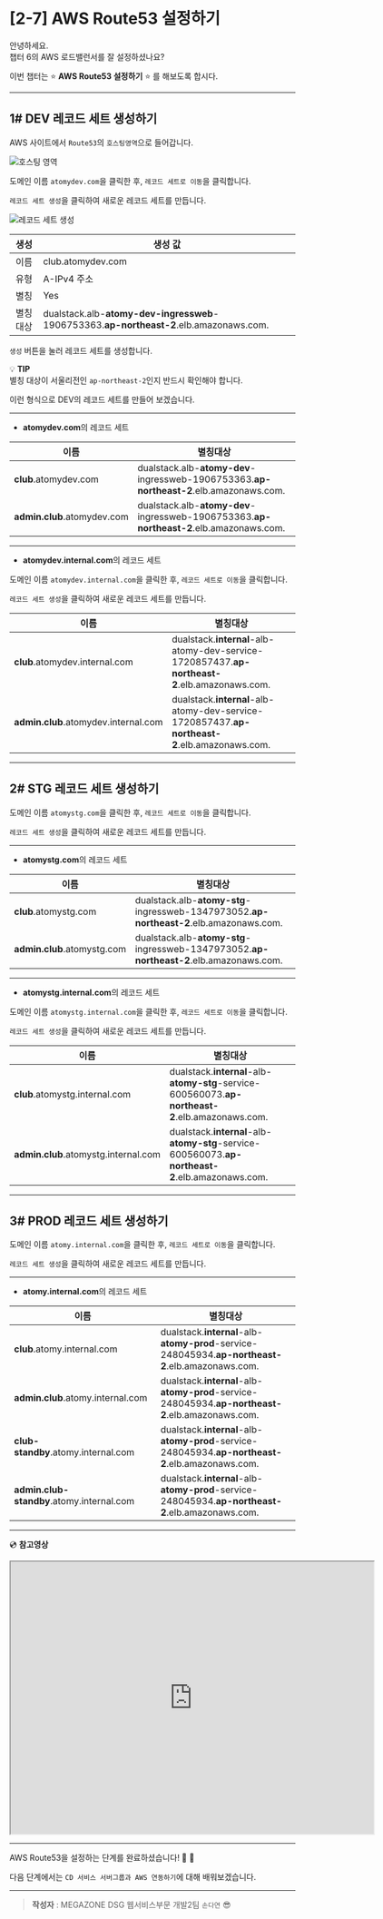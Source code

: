 # [2-7] AWS Route53 설정하기

안녕하세요.       
챕터 6의 AWS 로드밸런서를 잘 설정하셨나요?

이번 챕터는 :star: **AWS Route53 설정하기** :star: 를 해보도록 합시다.

---

## 1# DEV 레코드 세트 생성하기

AWS 사이트에서 `Route53`의 `호스팅영역`으로 들어갑니다.       

![호스팅 영역](https://user-images.githubusercontent.com/54167990/65492506-063fbf80-deec-11e9-9173-cbab32e0e9c2.png)

도메인 이름 `atomydev.com`을 클릭한 후, `레코드 세트로 이동`을 클릭합니다.

`레코드 세트 생성`을 클릭하여 새로운 레코드 세트를 만듭니다.

![레코드 세트 생성](https://user-images.githubusercontent.com/54167990/65496334-3c347200-def3-11e9-8e8c-67128ebdbd4f.png)

생성 | 생성 값 
:---: | ---
이름 | club.atomydev.com
유형 | A-IPv4 주소
별칭 | Yes
별칭 대상 | dualstack.alb-**atomy-dev-ingressweb**-1906753363.**ap-northeast-2**.elb.amazonaws.com.

`생성` 버튼을 눌러 레코드 세트를 생성합니다.

:bulb: **TIP**     
별칭 대상이 서울리전인 `ap-northeast-2`인지 반드시 확인해야 합니다.


이런 형식으로 DEV의 레코드 세트를 만들어 보겠습니다.

---

- **atomydev.com**의 레코드 세트

이름 | 별칭대상
--- | ---
**club**.atomydev.com | dualstack.alb-**atomy-dev**-ingressweb-1906753363.**ap-northeast-2**.elb.amazonaws.com.
**admin.club**.atomydev.com | dualstack.alb-**atomy-dev**-ingressweb-1906753363.**ap-northeast-2**.elb.amazonaws.com.

---

- **atomydev.internal.com**의 레코드 세트

도메인 이름 `atomydev.internal.com`을 클릭한 후, `레코드 세트로 이동`을 클릭합니다.   

`레코드 세트 생성`을 클릭하여 새로운 레코드 세트를 만듭니다.

이름 | 별칭대상
--- | ---
**club**.atomydev.internal.com | dualstack.**internal**-alb-atomy-dev-service-1720857437.**ap-northeast-2**.elb.amazonaws.com.
**admin.club**.atomydev.internal.com | dualstack.**internal**-alb-atomy-dev-service-1720857437.**ap-northeast-2**.elb.amazonaws.com.

---

## 2# STG 레코드 세트 생성하기

도메인 이름 `atomystg.com`을 클릭한 후, `레코드 세트로 이동`을 클릭합니다.

`레코드 세트 생성`을 클릭하여 새로운 레코드 세트를 만듭니다.

---

- **atomystg.com**의 레코드 세트

이름 | 별칭대상
--- | ---
**club**.atomystg.com | dualstack.alb-**atomy-stg**-ingressweb-1347973052.**ap-northeast-2**.elb.amazonaws.com.
**admin.club**.atomystg.com | dualstack.alb-**atomy-stg**-ingressweb-1347973052.**ap-northeast-2**.elb.amazonaws.com.

---

- **atomystg.internal.com**의 레코드 세트

도메인 이름 `atomystg.internal.com`을 클릭한 후, `레코드 세트로 이동`을 클릭합니다.

`레코드 세트 생성`을 클릭하여 새로운 레코드 세트를 만듭니다.

이름 | 별칭대상
--- | ---
**club**.atomystg.internal.com | dualstack.**internal**-alb-**atomy-stg**-service-600560073.**ap-northeast-2**.elb.amazonaws.com.
**admin.club**.atomystg.internal.com | dualstack.**internal**-alb-**atomy-stg**-service-600560073.**ap-northeast-2**.elb.amazonaws.com.

---

## 3# PROD 레코드 세트 생성하기

도메인 이름 `atomy.internal.com`을 클릭한 후, `레코드 세트로 이동`을 클릭합니다.

`레코드 세트 생성`을 클릭하여 새로운 레코드 세트를 만듭니다.

---

- **atomy.internal.com**의 레코드 세트

이름 | 별칭대상
--- | ---
**club**.atomy.internal.com | dualstack.**internal**-alb-**atomy-prod**-service-248045934.**ap-northeast-2**.elb.amazonaws.com.
**admin.club**.atomy.internal.com | dualstack.**internal**-alb-**atomy-prod**-service-248045934.**ap-northeast-2**.elb.amazonaws.com.
**club-standby**.atomy.internal.com | dualstack.**internal**-alb-**atomy-prod**-service-248045934.**ap-northeast-2**.elb.amazonaws.com.
**admin.club-standby**.atomy.internal.com | dualstack.**internal**-alb-**atomy-prod**-service-248045934.**ap-northeast-2**.elb.amazonaws.com.

---

:cd: **참고영상**

<iframe src="https://drive.google.com/file/d/19gyajMID2DO0gjcx4j3f6KkFCNHtYogM/preview" width="640" height="480"></iframe>

---

AWS Route53을 설정하는 단계를 완료하셨습니다! :clap: :clap:

다음 단계에서는 `CD 서비스 서버그룹과 AWS 연동하기`에 대해 배워보겠습니다.

---

> **작성자** : MEGAZONE DSG 웹서비스부문 개발2팀 `손다연` :sunglasses:
